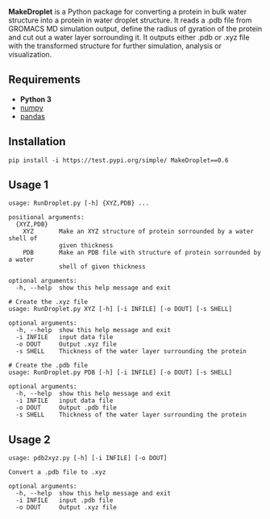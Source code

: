 **MakeDroplet** is a Python package for converting a protein in bulk water structure into a protein in water droplet structure. 
It reads a .pdb file from GROMACS MD simulation output, define the radius of gyration of the protein and cut out a water layer sorrounding it. It outputs either .pdb or .xyz file with the transformed structure for further simulation, analysis or visualization.
 
## Requirements
 * **Python 3**
 * [numpy](https://numpy.org)
 * [pandas](https://pandas.pydata.org)
 
## Installation
`pip install -i https://test.pypi.org/simple/ MakeDroplet==0.6`

## Usage 1
```
usage: RunDroplet.py [-h] {XYZ,PDB} ...

positional arguments:
  {XYZ,PDB}
    XYZ       Make an XYZ structure of protein sorrounded by a water shell of
              given thickness
    PDB       Make an PDB file with structure of protein sorrounded by a water
              shell of given thickness

optional arguments:
  -h, --help  show this help message and exit

# Create the .xyz file
usage: RunDroplet.py XYZ [-h] [-i INFILE] [-o DOUT] [-s SHELL]

optional arguments:
  -h, --help  show this help message and exit
  -i INFILE   input data file
  -o DOUT     Output .xyz file
  -s SHELL    Thickness of the water layer surrounding the protein

# Create the .pdb file
usage: RunDroplet.py PDB [-h] [-i INFILE] [-o DOUT] [-s SHELL]

optional arguments:
  -h, --help  show this help message and exit
  -i INFILE   input data file
  -o DOUT     Output .pdb file
  -s SHELL    Thickness of the water layer surrounding the protein
```
## Usage 2
```
usage: pdb2xyz.py [-h] [-i INFILE] [-o DOUT]

Convert a .pdb file to .xyz

optional arguments:
  -h, --help  show this help message and exit
  -i INFILE   input .pdb file
  -o DOUT     Output .xyz file
```  